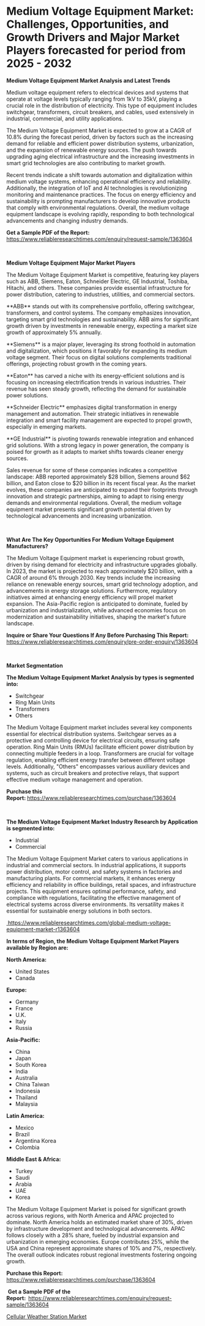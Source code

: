 <p><h1>Medium Voltage Equipment Market: Challenges, Opportunities, and Growth Drivers and Major Market Players forecasted for period from 2025 - 2032</h1></p><p><strong>Medium Voltage Equipment Market Analysis and Latest Trends</strong></p>
<p><p>Medium voltage equipment refers to electrical devices and systems that operate at voltage levels typically ranging from 1kV to 35kV, playing a crucial role in the distribution of electricity. This type of equipment includes switchgear, transformers, circuit breakers, and cables, used extensively in industrial, commercial, and utility applications. </p><p>The Medium Voltage Equipment Market is expected to grow at a CAGR of 10.8% during the forecast period, driven by factors such as the increasing demand for reliable and efficient power distribution systems, urbanization, and the expansion of renewable energy sources. The push towards upgrading aging electrical infrastructure and the increasing investments in smart grid technologies are also contributing to market growth.</p><p>Recent trends indicate a shift towards automation and digitalization within medium voltage systems, enhancing operational efficiency and reliability. Additionally, the integration of IoT and AI technologies is revolutionizing monitoring and maintenance practices. The focus on energy efficiency and sustainability is prompting manufacturers to develop innovative products that comply with environmental regulations. Overall, the medium voltage equipment landscape is evolving rapidly, responding to both technological advancements and changing industry demands.</p></p>
<p><strong>Get a Sample PDF of the Report:&nbsp;</strong> <a href="https://www.reliableresearchtimes.com/enquiry/request-sample/1363604?utm_campaign=3034&utm_medium=2&utm_source=Github&utm_content=ia&utm_term=10042025&utm_id=medium-voltage-equipment">https://www.reliableresearchtimes.com/enquiry/request-sample/1363604</a></p>
<p>&nbsp;</p>
<p><strong>Medium Voltage Equipment Major Market Players</strong></p>
<p><p>The Medium Voltage Equipment Market is competitive, featuring key players such as ABB, Siemens, Eaton, Schneider Electric, GE Industrial, Toshiba, Hitachi, and others. These companies provide essential infrastructure for power distribution, catering to industries, utilities, and commercial sectors.</p><p>**ABB** stands out with its comprehensive portfolio, offering switchgear, transformers, and control systems. The company emphasizes innovation, targeting smart grid technologies and sustainability. ABB aims for significant growth driven by investments in renewable energy, expecting a market size growth of approximately 5% annually.</p><p>**Siemens** is a major player, leveraging its strong foothold in automation and digitalization, which positions it favorably for expanding its medium voltage segment. Their focus on digital solutions complements traditional offerings, projecting robust growth in the coming years.</p><p>**Eaton** has carved a niche with its energy-efficient solutions and is focusing on increasing electrification trends in various industries. Their revenue has seen steady growth, reflecting the demand for sustainable power solutions.</p><p>**Schneider Electric** emphasizes digital transformation in energy management and automation. Their strategic initiatives in renewable integration and smart facility management are expected to propel growth, especially in emerging markets.</p><p>**GE Industrial** is pivoting towards renewable integration and enhanced grid solutions. With a strong legacy in power generation, the company is poised for growth as it adapts to market shifts towards cleaner energy sources.</p><p>Sales revenue for some of these companies indicates a competitive landscape: ABB reported approximately $28 billion, Siemens around $62 billion, and Eaton close to $20 billion in its recent fiscal year. As the market evolves, these companies are anticipated to expand their footprints through innovation and strategic partnerships, aiming to adapt to rising energy demands and environmental regulations. Overall, the medium voltage equipment market presents significant growth potential driven by technological advancements and increasing urbanization.</p></p>
<p>&nbsp;</p>
<p><strong>What Are The Key Opportunities For Medium Voltage Equipment Manufacturers?</strong></p>
<p><p>The Medium Voltage Equipment market is experiencing robust growth, driven by rising demand for electricity and infrastructure upgrades globally. In 2023, the market is projected to reach approximately $20 billion, with a CAGR of around 6% through 2030. Key trends include the increasing reliance on renewable energy sources, smart grid technology adoption, and advancements in energy storage solutions. Furthermore, regulatory initiatives aimed at enhancing energy efficiency will propel market expansion. The Asia-Pacific region is anticipated to dominate, fueled by urbanization and industrialization, while advanced economies focus on modernization and sustainability initiatives, shaping the market's future landscape.</p></p>
<p><strong>Inquire or Share Your Questions If Any Before Purchasing This Report:</strong> <a href="https://www.reliableresearchtimes.com/enquiry/pre-order-enquiry/1363604?utm_campaign=3034&utm_medium=2&utm_source=Github&utm_content=ia&utm_term=10042025&utm_id=medium-voltage-equipment">https://www.reliableresearchtimes.com/enquiry/pre-order-enquiry/1363604</a></p>
<p>&nbsp;</p>
<p><strong>Market Segmentation</strong></p>
<p><strong>The Medium Voltage Equipment Market Analysis by types is segmented into:</strong></p>
<p><ul><li>Switchgear</li><li>Ring Main Units</li><li>Transformers</li><li>Others</li></ul></p>
<p><p>The Medium Voltage Equipment market includes several key components essential for electrical distribution systems. Switchgear serves as a protective and controlling device for electrical circuits, ensuring safe operation. Ring Main Units (RMUs) facilitate efficient power distribution by connecting multiple feeders in a loop. Transformers are crucial for voltage regulation, enabling efficient energy transfer between different voltage levels. Additionally, "Others" encompasses various auxiliary devices and systems, such as circuit breakers and protective relays, that support effective medium voltage management and operation.</p></p>
<p><strong>Purchase this Report:&nbsp;</strong><a href="https://www.reliableresearchtimes.com/purchase/1363604?utm_campaign=3034&utm_medium=2&utm_source=Github&utm_content=ia&utm_term=10042025&utm_id=medium-voltage-equipment">https://www.reliableresearchtimes.com/purchase/1363604</a></p>
<p>&nbsp;</p>
<p><strong>The Medium Voltage Equipment Market Industry Research by Application is segmented into:</strong></p>
<p><ul><li>Industrial</li><li>Commercial</li></ul></p>
<p><p>The Medium Voltage Equipment Market caters to various applications in industrial and commercial sectors. In industrial applications, it supports power distribution, motor control, and safety systems in factories and manufacturing plants. For commercial markets, it enhances energy efficiency and reliability in office buildings, retail spaces, and infrastructure projects. This equipment ensures optimal performance, safety, and compliance with regulations, facilitating the effective management of electrical systems across diverse environments. Its versatility makes it essential for sustainable energy solutions in both sectors.</p></p>
<p><a href="https://www.reliableresearchtimes.com/global-medium-voltage-equipment-market-r1363604?utm_campaign=3034&utm_medium=2&utm_source=Github&utm_content=ia&utm_term=10042025&utm_id=medium-voltage-equipment">&nbsp;https://www.reliableresearchtimes.com/global-medium-voltage-equipment-market-r1363604</a></p>
<p><strong>In terms of Region, the Medium Voltage Equipment Market Players available by Region are:</strong></p>
<p>
    <p> <strong> North America: </strong>
        <ul>
            <li>United States</li>
            <li>Canada</li>
        </ul>
        </p> 
    <p> <strong> Europe: </strong>
        <ul>
            <li>Germany</li>
            <li>France</li>
            <li>U.K.</li>
            <li>Italy</li>
            <li>Russia</li>
        </ul>
        </p> 
    <p> <strong> Asia-Pacific: </strong>
        <ul>
            <li>China</li>
            <li>Japan</li>
            <li>South Korea</li>
            <li>India</li>
            <li>Australia</li>
            <li>China Taiwan</li>
            <li>Indonesia</li>
            <li>Thailand</li>
            <li>Malaysia</li>
        </ul>
        </p> 
    <p> <strong> Latin America: </strong>
        <ul>
            <li>Mexico</li>
            <li>Brazil</li>
            <li>Argentina Korea</li>
            <li>Colombia</li>
        </ul>
        </p> 
    <p> <strong> Middle East & Africa: </strong>
        <ul>
            <li>Turkey</li>
            <li>Saudi</li>
            <li>Arabia</li>
            <li>UAE</li>
            <li>Korea</li>
        </ul>
    </p>
    </p>
<p><p>The Medium Voltage Equipment Market is poised for significant growth across various regions, with North America and APAC projected to dominate. North America holds an estimated market share of 30%, driven by infrastructure development and technological advancements. APAC follows closely with a 28% share, fueled by industrial expansion and urbanization in emerging economies. Europe contributes 25%, while the USA and China represent approximate shares of 10% and 7%, respectively. The overall outlook indicates robust regional investments fostering ongoing growth.</p></p>
<p><strong>Purchase this Report: </strong><a href="https://www.reliableresearchtimes.com/purchase/1363604?utm_campaign=3034&utm_medium=2&utm_source=Github&utm_content=ia&utm_term=10042025&utm_id=medium-voltage-equipment">https://www.reliableresearchtimes.com/purchase/1363604</a></p>
<p>&nbsp;<strong>Get a Sample PDF of the Report:&nbsp;&nbsp;</strong><a href="https://www.reliableresearchtimes.com/enquiry/request-sample/1363604?utm_campaign=3034&utm_medium=2&utm_source=Github&utm_content=ia&utm_term=10042025&utm_id=medium-voltage-equipment">https://www.reliableresearchtimes.com/enquiry/request-sample/1363604</a></p>
<p><strong></strong></p>
<p><p><a href="https://github.com/guzasbahsas/Market-Research-Report-List-1/blob/main/cellular-weather-station-market.md?utm_campaign=3034&utm_medium=2&utm_source=Github&utm_content=ia&utm_term=10042025&utm_id=medium-voltage-equipment">Cellular Weather Station Market</a></p></p>